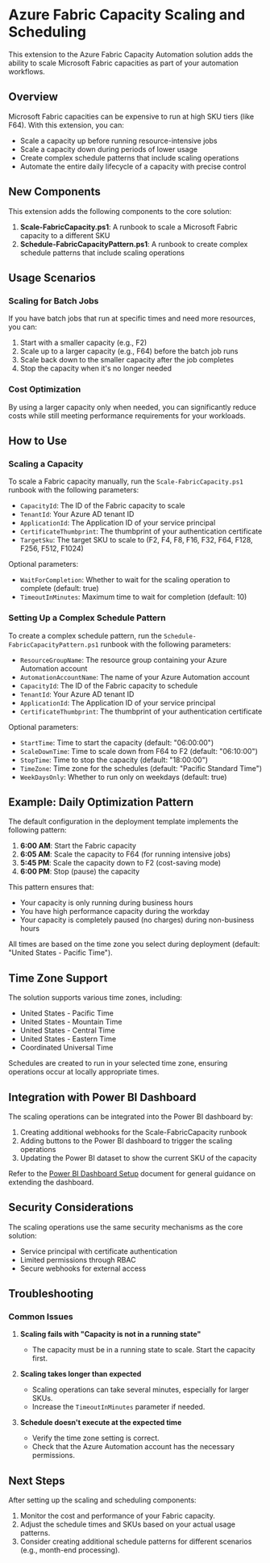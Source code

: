 # Azure Fabric Capacity Scaling and Scheduling

This extension to the Azure Fabric Capacity Automation solution adds the ability to scale Microsoft Fabric capacities as part of your automation workflows.

## Overview

Microsoft Fabric capacities can be expensive to run at high SKU tiers (like F64). With this extension, you can:

- Scale a capacity up before running resource-intensive jobs
- Scale a capacity down during periods of lower usage
- Create complex schedule patterns that include scaling operations
- Automate the entire daily lifecycle of a capacity with precise control

## New Components

This extension adds the following components to the core solution:

1. **Scale-FabricCapacity.ps1**: A runbook to scale a Microsoft Fabric capacity to a different SKU
2. **Schedule-FabricCapacityPattern.ps1**: A runbook to create complex schedule patterns that include scaling operations

## Usage Scenarios

### Scaling for Batch Jobs

If you have batch jobs that run at specific times and need more resources, you can:

1. Start with a smaller capacity (e.g., F2)
2. Scale up to a larger capacity (e.g., F64) before the batch job runs
3. Scale back down to the smaller capacity after the job completes
4. Stop the capacity when it's no longer needed

### Cost Optimization

By using a larger capacity only when needed, you can significantly reduce costs while still meeting performance requirements for your workloads.

## How to Use

### Scaling a Capacity

To scale a Fabric capacity manually, run the `Scale-FabricCapacity.ps1` runbook with the following parameters:

- `CapacityId`: The ID of the Fabric capacity to scale
- `TenantId`: Your Azure AD tenant ID
- `ApplicationId`: The Application ID of your service principal
- `CertificateThumbprint`: The thumbprint of your authentication certificate
- `TargetSku`: The target SKU to scale to (F2, F4, F8, F16, F32, F64, F128, F256, F512, F1024)

Optional parameters:
- `WaitForCompletion`: Whether to wait for the scaling operation to complete (default: true)
- `TimeoutInMinutes`: Maximum time to wait for completion (default: 10)

### Setting Up a Complex Schedule Pattern

To create a complex schedule pattern, run the `Schedule-FabricCapacityPattern.ps1` runbook with the following parameters:

- `ResourceGroupName`: The resource group containing your Azure Automation account
- `AutomationAccountName`: The name of your Azure Automation account
- `CapacityId`: The ID of the Fabric capacity to schedule
- `TenantId`: Your Azure AD tenant ID
- `ApplicationId`: The Application ID of your service principal
- `CertificateThumbprint`: The thumbprint of your authentication certificate

Optional parameters:
- `StartTime`: Time to start the capacity (default: "06:00:00")
- `ScaleDownTime`: Time to scale down from F64 to F2 (default: "06:10:00")
- `StopTime`: Time to stop the capacity (default: "18:00:00")
- `TimeZone`: Time zone for the schedules (default: "Pacific Standard Time")
- `WeekDaysOnly`: Whether to run only on weekdays (default: true)

## Example: Daily Optimization Pattern

The default configuration in the deployment template implements the following pattern:

1. **6:00 AM**: Start the Fabric capacity
2. **6:05 AM**: Scale the capacity to F64 (for running intensive jobs)
3. **5:45 PM**: Scale the capacity down to F2 (cost-saving mode)
4. **6:00 PM**: Stop (pause) the capacity

This pattern ensures that:
- Your capacity is only running during business hours
- You have high performance capacity during the workday
- Your capacity is completely paused (no charges) during non-business hours

All times are based on the time zone you select during deployment (default: "United States - Pacific Time").

## Time Zone Support

The solution supports various time zones, including:
- United States - Pacific Time
- United States - Mountain Time
- United States - Central Time
- United States - Eastern Time
- Coordinated Universal Time

Schedules are created to run in your selected time zone, ensuring operations occur at locally appropriate times.

## Integration with Power BI Dashboard

The scaling operations can be integrated into the Power BI dashboard by:

1. Creating additional webhooks for the Scale-FabricCapacity runbook
2. Adding buttons to the Power BI dashboard to trigger the scaling operations
3. Updating the Power BI dataset to show the current SKU of the capacity

Refer to the [Power BI Dashboard Setup](./PowerBI-Dashboard-Setup.md) document for general guidance on extending the dashboard.

## Security Considerations

The scaling operations use the same security mechanisms as the core solution:

- Service principal with certificate authentication
- Limited permissions through RBAC
- Secure webhooks for external access

## Troubleshooting

### Common Issues

1. **Scaling fails with "Capacity is not in a running state"**
   - The capacity must be in a running state to scale. Start the capacity first.

2. **Scaling takes longer than expected**
   - Scaling operations can take several minutes, especially for larger SKUs.
   - Increase the `TimeoutInMinutes` parameter if needed.

3. **Schedule doesn't execute at the expected time**
   - Verify the time zone setting is correct.
   - Check that the Azure Automation account has the necessary permissions.

## Next Steps

After setting up the scaling and scheduling components:

1. Monitor the cost and performance of your Fabric capacity.
2. Adjust the schedule times and SKUs based on your actual usage patterns.
3. Consider creating additional schedule patterns for different scenarios (e.g., month-end processing).